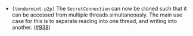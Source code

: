 - `[tendermint-p2p]` The `SecretConnection` can now be cloned such that it can
  be accessed from multiple threads simultaneously. The main use case for this
  is to separate reading into one thread, and writing into another.
  ([#938](https://github.com/informalsystems/tendermint-rs/pull/938))
